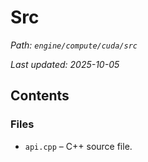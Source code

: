 # Src

_Path: `engine/compute/cuda/src`_

_Last updated: 2025-10-05_


## Contents

### Files

- `api.cpp` – C++ source file.
